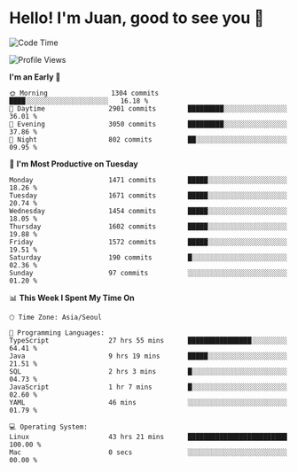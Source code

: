 # Hello! I'm Juan, good to see you 👋

<!--
**Y-k-Y/Y-k-Y** is a ✨ _special_ ✨ repository because its `README.md` (this file) appears on your GitHub profile.

Here are some ideas to get you started:

- 🔭 I’m currently working on ...
- 🌱 I’m currently learning ...
- 👯 I’m looking to collaborate on ...
- 🤔 I’m looking for help with ...
- 💬 Ask me about ...
- 📫 How to reach me: ...
- 😄 Pronouns: ...
- ⚡ Fun fact: ...
-->
<!--
![Profile views](https://gpvc.arturio.dev/Y-k-Y)

[![Omid Nikrah StackOverflow](https://github-readme-stackoverflow.vercel.app/?userID=9517076)](https://stackoverflow.com/users/9517076/i-have-10-fingers)
-->

<!--START_SECTION:waka-->
![Code Time](http://img.shields.io/badge/Code%20Time-1%2C201%20hrs%2013%20mins-blue)

![Profile Views](http://img.shields.io/badge/Profile%20Views-0-blue)

**I'm an Early 🐤** 

```text
🌞 Morning                1304 commits        ████░░░░░░░░░░░░░░░░░░░░░   16.18 % 
🌆 Daytime                2901 commits        █████████░░░░░░░░░░░░░░░░   36.01 % 
🌃 Evening                3050 commits        █████████░░░░░░░░░░░░░░░░   37.86 % 
🌙 Night                  802 commits         ██░░░░░░░░░░░░░░░░░░░░░░░   09.95 % 
```
📅 **I'm Most Productive on Tuesday** 

```text
Monday                   1471 commits        █████░░░░░░░░░░░░░░░░░░░░   18.26 % 
Tuesday                  1671 commits        █████░░░░░░░░░░░░░░░░░░░░   20.74 % 
Wednesday                1454 commits        █████░░░░░░░░░░░░░░░░░░░░   18.05 % 
Thursday                 1602 commits        █████░░░░░░░░░░░░░░░░░░░░   19.88 % 
Friday                   1572 commits        █████░░░░░░░░░░░░░░░░░░░░   19.51 % 
Saturday                 190 commits         █░░░░░░░░░░░░░░░░░░░░░░░░   02.36 % 
Sunday                   97 commits          ░░░░░░░░░░░░░░░░░░░░░░░░░   01.20 % 
```


📊 **This Week I Spent My Time On** 

```text
🕑︎ Time Zone: Asia/Seoul

💬 Programming Languages: 
TypeScript               27 hrs 55 mins      ████████████████░░░░░░░░░   64.41 % 
Java                     9 hrs 19 mins       █████░░░░░░░░░░░░░░░░░░░░   21.51 % 
SQL                      2 hrs 3 mins        █░░░░░░░░░░░░░░░░░░░░░░░░   04.73 % 
JavaScript               1 hr 7 mins         █░░░░░░░░░░░░░░░░░░░░░░░░   02.60 % 
YAML                     46 mins             ░░░░░░░░░░░░░░░░░░░░░░░░░   01.79 % 

💻 Operating System: 
Linux                    43 hrs 21 mins      █████████████████████████   100.00 % 
Mac                      0 secs              ░░░░░░░░░░░░░░░░░░░░░░░░░   00.00 % 
```


<!--END_SECTION:waka-->
